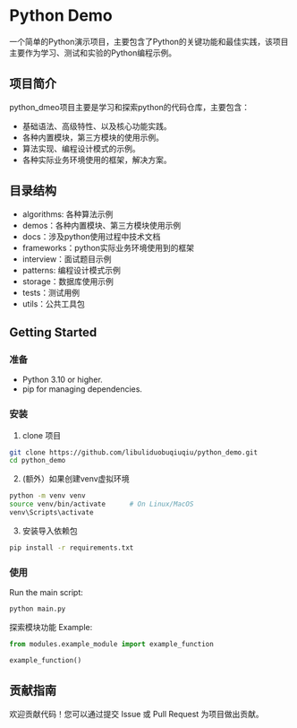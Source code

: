 # Python Demo

一个简单的Python演示项目，主要包含了Python的关键功能和最佳实践，该项目主要作为学习、测试和实验的Python编程示例。


## 项目简介

python_dmeo项目主要是学习和探索python的代码仓库，主要包含：
- 基础语法、高级特性、以及核心功能实践。
- 各种内置模块，第三方模块的使用示例。
- 算法实现、编程设计模式的示例。
- 各种实际业务环境使用的框架，解决方案。

## 目录结构

- algorithms: 各种算法示例
- demos：各种内置模块、第三方模块使用示例
- docs：涉及python使用过程中技术文档
- frameworks：python实际业务环境使用到的框架
- interview：面试题目示例
- patterns: 编程设计模式示例
- storage：数据库使用示例
- tests：测试用例
- utils：公共工具包

## Getting Started

### 准备
- Python 3.10 or higher.    
- pip for managing dependencies.

### 安装
1. clone 项目
``` bash
git clone https://github.com/libuliduobuqiuqiu/python_demo.git
cd python_demo
```
2. (额外）如果创建venv虚拟环境
```bash
python -m venv venv
source venv/bin/activate      # On Linux/MacOS
venv\Scripts\activate
```
3. 安装导入依赖包
```bash
pip install -r requirements.txt
```

### 使用

Run the main script:    
```bash
python main.py
```

探索模块功能
Example:   
```python
from modules.example_module import example_function

example_function()
```

## 贡献指南
欢迎贡献代码！您可以通过提交 Issue 或 Pull Request 为项目做出贡献。
